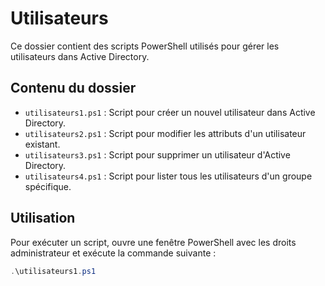 # Utilisateurs

Ce dossier contient des scripts PowerShell utilisés pour gérer les utilisateurs dans Active Directory.

## Contenu du dossier

- `utilisateurs1.ps1` : Script pour créer un nouvel utilisateur dans Active Directory.
- `utilisateurs2.ps1` : Script pour modifier les attributs d'un utilisateur existant.
- `utilisateurs3.ps1` : Script pour supprimer un utilisateur d'Active Directory.
- `utilisateurs4.ps1` : Script pour lister tous les utilisateurs d'un groupe spécifique.

## Utilisation

Pour exécuter un script, ouvre une fenêtre PowerShell avec les droits administrateur et exécute la commande suivante :

```powershell
.\utilisateurs1.ps1
